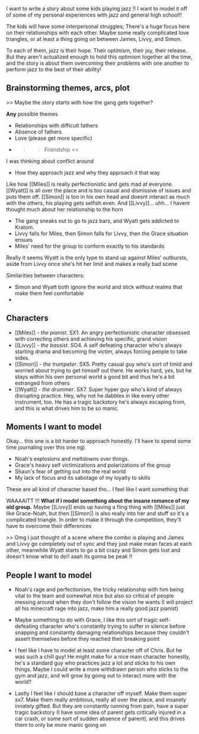 
I want to write a story about some kids playing jazz !! I want to model it off of some of my personal experiences with jazz and general high school!!

The kids will have some interpersonal struggles; There's a huge focus here on their relationships with each other. Maybe some really complicated love triangles, or at least a thing going on between James, Livvy, and Simon.

To each of them, jazz is their hope. Their optimism, their joy, their release. But they aren't actualized enough to hold this optimism together all the time, and the story is about them overcoming their problems with one another to perform jazz to the best of their ability!

## Brainstorming themes, arcs, plot

\>> Maybe the story starts with how the gang gets together?


**Any** possible themes

- Relationships with difficult fathers
- Absence of fathers
- Love (please get more specific)
- >> Friendship <<

I was thinking about conflict around

- How they approach jazz and why they approach it that way

Like how [[Miles]] is really perfectionistic and gets mad at everyone. [[Wyatt]] is all over the place and is too casual and dismissive of issues and puts them off. [[Simon]] is too in his own head and doesnt interact as much with the others, his playing gets selfish even. And [[Livvy]]... uhh... I havent thought much about her relationship to the horn

- The gang sneaks out to go to jazz bars, and Wyatt gets addicted to Kratom.
- Livvy falls for Miles, then Simon falls for Livvy, then the Grace situation ensues
- Miles' need for the group to conform exactly to his standards

Really it seems Wyatt is the only type to stand up against Miles' outbursts, aside from Livvy once she's hit her limit and makes a really bad scene

Similarities between characters:

- Simon and Wyatt both ignore the world and stick without realms that make them feel comfortable
- 

## Characters

- [[Miles]] - *the pianist*. SX1. An angry perfectionistic character obsessed with correcting others and achieving his specific, grand vision
- [[Livvy]] - *the bassist*. SO4. A self defeating character who's always starting drama and becoming the victim, always forcing people to take sides.
- [[Simon]] - *the trumpeter*. SX5. Pretty casual guy who's sort of timid and worried about trying to get himself out there. He works hard, yes, but he stays within his own personal world a good bit and thus he's a bit estranged from others
- [[Wyatt]] - *the drummer*. SX7. Super hyper guy who's kind of always disrupting practice. Hey, why not he dabbles in like every other instrument, too. He has a tragic backstory he's always escaping from, and this is what drives him to be so manic.

## Moments I want to model

Okay... this one is a bit harder to approach honestly. I'll have to spend some time journaling over this one ngl.

- Noah's explosions and meltdowns over things.
- Grace's heavy self victimizations and polarizations of the group
- Shaun's fear of getting out into the real world
- My lack of focus and its sabotage of my loyalty to skills

These are all kind of character based tho... I feel like I want something that 

WAAAAITT !!! **What if I model something about the insane romance of my old group.** Maybe [[Livvy]] ends up having a fling thing with [[Miles]] just like Grace-Noah, but then [[Simon]] is also really into her and stuff so it's a complicated triangle. In order to make it through the competition, they'll have to overcome their differences

\>> Omg I just thought of a scene where the combo is playing and James and Livvy go completely out of sync and they just make mean faces at each other, meanwhile Wyatt starts to go a bit crazy and Simon gets lost and doesn't know what to do!! aaah its gonna be peak !!
## People I want to model

- Noah's rage and perfectionism, the tricky relationship with him being vital to the team and somewhat nice but also so critical of people messing around when they don't follow the vision he wants (I will project all his minecraft rage into jazz, make him a really good jazz pianist)

- Maybe something to do with Grace, I like this sort of tragic self-defeating character who's constantly trying to suffer in silence before snapping and constantly damaging relationships because they couldn't assert themselves before they reached their breaking point

- I feel like I have to model at least some character off of Chris. But he was such a chill guy! He might make for a nice main character honestly, he's a standard guy who practices jazz a lot and sticks to his own things. Maybe I could write a more withdrawn person who sticks to the gym and jazz, and will grow by going out to interact more with the world?

- Lastly I feel like I should base a character off myself. Make them super sx7. Make them really ambitious, really all over the place, and insanely innately gifted. But they are constantly running from pain, have a super tragic backstory (I have some idea of parent gets critically injured in a car crash, or some sort of sudden absence of parent), and this drives them to only be more manic going on